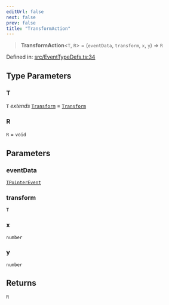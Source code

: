 ```yaml
---
editUrl: false
next: false
prev: false
title: "TransformAction"
---
```


> **TransformAction**\<`T`, `R`\> = (`eventData`, `transform`, `x`, `y`) => `R`

Defined in: [src/EventTypeDefs.ts:34](https://github.com/fabricjs/fabric.js/blob/977f797255d8c56b5b68360b0d45bed33697d2e8/src/EventTypeDefs.ts#L34)

## Type Parameters

### T

`T` *extends* [`Transform`](/api/type-aliases/transform/) = [`Transform`](/api/type-aliases/transform/)

### R

`R` = `void`

## Parameters

### eventData

[`TPointerEvent`](/api/type-aliases/tpointerevent/)

### transform

`T`

### x

`number`

### y

`number`

## Returns

`R`
